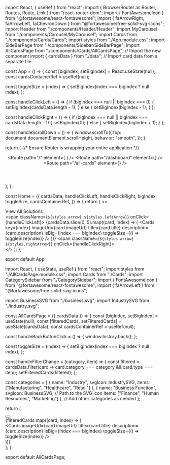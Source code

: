 
import React, { useRef } from "react";
import { BrowserRouter as Router, Routes, Route, Link } from "react-router-dom";
import { FontAwesomeIcon } from "@fortawesome/react-fontawesome";
import { faArrowRight, faArrowLeft, faChevronDown } from "@fortawesome/free-solid-svg-icons";
import Header from "./components/Header/Header";
import MyCarousel from "./components/Carousel/MyCarousel";
import Cards from "./components/Cards/Cards";
import styles from "./App.module.css";
import SideBarPage from "./components/Sidebar/SideBarPage";
import AllCardsPage from "./components/Cards/AllCardsPage"; // Import the new component
import { cardsData } from "./data"; // Import card data from a separate file

const App = () => {
  const [bigIndex, setBigIndex] = React.useState(null);
  const cardsContainerRef = useRef(null);

  const toggleSize = (index) => {
    setBigIndex(index === bigIndex ? null : index);
  };

  const handleClickLeft = () => {
    if (bigIndex === null || bigIndex === 0) {
      setBigIndex(cardsData.length - 1);
    } else {
      setBigIndex(bigIndex - 1);
    }
  };

  const handleClickRight = () => {
    if (bigIndex === null || bigIndex === cardsData.length - 1) {
      setBigIndex(0);
    } else {
      setBigIndex(bigIndex + 1);
    }
  };

  const handleScrollDown = () => {
    window.scrollTo({
      top: document.documentElement.scrollHeight,
      behavior: "smooth",
    });
  };

  return (
    <Router> {/* Ensure Router is wrapping your entire application */}
      <div className={styles.app}>
        <Header />
        <Routes>
          <Route
            path="/"
            element={
              <Home
                cardsData={cardsData}
                handleClickLeft={handleClickLeft}
                handleClickRight={handleClickRight}
                bigIndex={bigIndex}
                toggleSize={toggleSize}
                cardsContainerRef={cardsContainerRef}
              />
            }
          />
          <Route path="/dashboard" element={<SideBarPage />} />
          <Route
            path="/all-cards"
            element={<AllCardsPage cardsData={cardsData} cardsContainerRef={cardsContainerRef} />}
          />
        </Routes>
        <div className={styles.scrollDownButton} onClick={handleScrollDown} title="Scroll Down">
          <FontAwesomeIcon icon={faChevronDown} />
        </div>
      </div>
    </Router>
  );
};

const Home = ({
  cardsData,
  handleClickLeft,
  handleClickRight,
  bigIndex,
  toggleSize,
  cardsContainerRef,
}) => {
  return (
    <>
      <MyCarousel />
      <div className={styles.cardsContainer} ref={cardsContainerRef}>
        <div className={styles.viewAllContainer}>
          <Link to="/all-cards" className={styles.viewAllButton}>
            View All Solutions <FontAwesomeIcon icon={faArrowRight} className={styles.icon} />
          </Link>
        </div>
        <span className={`${styles.arrow} ${styles.leftArrow}`} onClick={handleClickLeft}>
          <FontAwesomeIcon icon={faArrowLeft} title="Previous" />
        </span>
        {cardsData.slice(0, 5).map((card, index) => (
          <Cards
            key={index}
            imageUrl={card.imageUrl}
            title={card.title}
            description={card.description}
            isBig={index === bigIndex}
            toggleSize={() => toggleSize(index)}
          />
        ))}
        <span className={`${styles.arrow} ${styles.rightArrow}`} onClick={handleClickRight}>
          <FontAwesomeIcon icon={faArrowRight} title="Next" />
        </span>
      </div>
    </>
  );
};

export default App;


import React, { useState, useRef } from "react";
import styles from "./AllCardsPage.module.css";
import Cards from "./Cards";
import CategorySidebar from "./CategorySidebar";
import { FontAwesomeIcon } from "@fortawesome/react-fontawesome";
import { faArrowLeft } from "@fortawesome/free-solid-svg-icons";


import BusinessSVG from "./business.svg";
import IndustrySVG from "./industry.svg";

const AllCardsPage = ({ cardsData }) => {
  const [bigIndex, setBigIndex] = useState(null);
  const [filteredCards, setFilteredCards] = useState(cardsData);
  const cardsContainerRef = useRef(null);

  const handleBackButtonClick = () => {
    window.history.back();
  };

  const toggleSize = (index) => {
    setBigIndex(index === bigIndex ? null : index);
  };

  const handleFilterChange = (category, item) => {
    const filtered = cardsData.filter(card => card.category === category && card.type === item);
    setFilteredCards(filtered);
  };

 const categories = [
  {
    name: "Industry",
    svgIcon: IndustrySVG,
    items: ["Manufacturing", "Healthcare", "Retail"]
  },
  {
    name: "Business Function",
    svgIcon: BusinessSVG, // Path to the SVG icon
    items: ["Finance", "Human Resources", "Marketing"]
  },
  // Add other categories as needed
];

  return (
    <div className={styles.allCardsPage}>
      <CategorySidebar categories={categories} onFilterChange={handleFilterChange} />
      <button onClick={handleBackButtonClick} className={styles.backButton}>
        <FontAwesomeIcon icon={faArrowLeft} />
      </button>
      <div className={styles.mainContainerCards}>
      <div className={styles.allCardsContainer} ref={cardsContainerRef}>
        {filteredCards.map((card, index) => (
          <div key={index}>
            <Cards
              imageUrl={card.imageUrl}
              title={card.title}
              description={card.description}
              isBig={index === bigIndex}
              toggleSize={() => toggleSize(index)}
            />
          </div>
        ))}
      </div>
      </div>
    </div>
  );
};

export default AllCardsPage;


